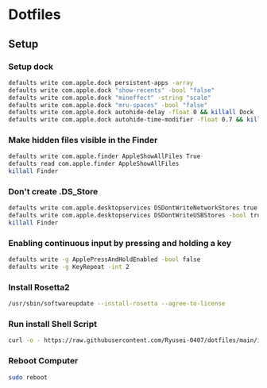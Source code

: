 # Dotfiles

## Setup

### Setup dock

```sh
defaults write com.apple.dock persistent-apps -array
defaults write com.apple.dock "show-recents" -bool "false"
defaults write com.apple.dock "mineffect" -string "scale"
defaults write com.apple.dock "mru-spaces" -bool "false"
defaults write com.apple.dock autohide-delay -float 0 && killall Dock
defaults write com.apple.dock autohide-time-modifier -float 0.7 && killall Dock
```

### Make hidden files visible in the Finder

```sh
defaults write com.apple.finder AppleShowAllFiles True
defaults read com.apple.finder AppleShowAllFiles
killall Finder
```

### Don't create .DS_Store

```sh
defaults write com.apple.desktopservices DSDontWriteNetworkStores true
defaults write com.apple.desktopservices DSDontWriteUSBStores -bool true
killall Finder
```

### Enabling continuous input by pressing and holding a key

```sh
defaults write -g ApplePressAndHoldEnabled -bool false
defaults write -g KeyRepeat -int 2
```

### Install Rosetta2

```sh
/usr/sbin/softwareupdate --install-rosetta --agree-to-license
```

### Run install Shell Script

```sh
curl -o - https://raw.githubusercontent.com/Ryusei-0407/dotfiles/main/install.sh | sh
```

### Reboot Computer

```sh
sudo reboot
```
